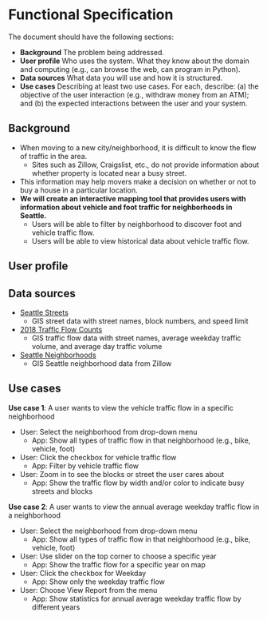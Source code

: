 # Functional Specification

The document should have the following sections:
* **Background** The problem being addressed.
* **User profile** Who uses the system. What they know about the domain and computing (e.g., can browse the web, can program in Python).
* **Data sources** What data you will use and how it is structured.
* **Use cases** Describing at least two use cases. For each, describe: (a) the objective of the user interaction (e.g., withdraw money from an ATM); and (b) the expected interactions between the user and your system.

## Background
* When moving to a new city/neighborhood, it is difficult to know the flow of traffic in the area.
  * Sites such as Zillow, Craigslist, etc., do not provide information about whether property is located near a busy street.
* This information may help movers make a decision on whether or not to buy a house in a particular location.
* **We will create an interactive mapping tool that provides users with information about vehicle and foot traffic for neighborhoods in Seattle.**
  * Users will be able to filter by neighborhood to discover foot and vehicle traffic flow.
  * Users will be able to view historical data about vehicle traffic flow.
  
## User profile

## Data sources
* [Seattle Streets](https://data-seattlecitygis.opendata.arcgis.com/datasets/seattle-streets)
  * GIS street data with street names, block numbers, and speed limit
* [2018 Traffic Flow Counts](https://data-seattlecitygis.opendata.arcgis.com/datasets/2018-traffic-flow-counts)
  * GIS traffic flow data with street names, average weekday traffic volume, and average day traffic volume
* [Seattle Neighborhoods](https://data.opendatasoft.com/explore/dataset/zillow-neighborhoods%40public/map/?refine.city=Seattle&location=10,47.6094,-122.33963&basemap=jawg.sunny)
  * GIS Seattle neighborhood data from Zillow

## Use cases
**Use case 1**: A user wants to view the vehicle traffic flow in a specific neighborhood
* User: Select the neighborhood from drop-down menu
  * App: Show all types of traffic flow in that neighborhood (e.g., bike, vehicle, foot)
* User: Click the checkbox for vehicle traffic flow
  * App: Filter by vehicle traffic flow
* User: Zoom in to see the blocks or street the user cares about
  * App: Show the traffic flow by width and/or color to indicate busy streets and blocks
  
**Use case 2**: A user wants to view the annual average weekday traffic flow in a neighborhood
* User: Select the neighborhood from drop-down menu
  * App: Show all types of traffic flow in that neighborhood (e.g., bike, vehicle, foot)
* User: Use slider on the top corner to choose a specific year
  * App: Show the traffic flow for a specific year on map
* User: Click the checkbox for Weekday
  * App: Show only the weekday traffic flow
* User: Choose View Report from the menu
  * App: Show statistics for annual average weekday traffic flow by different years
